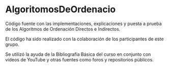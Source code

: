 # AlgoritomosDeOrdenacio

Código fuente con las implementaciones, explicaciones y puesta a prueba de los Algoritmos de Ordenación Directos e Indirectos.

El código ha sido realizado con la colaboración de los participantes de este grupo.

Se utilizó la ayuda de la Bibliografía Básica del curso en conjunto con videos de YouTube y otras fuentes como foros y repositorios públicos.
